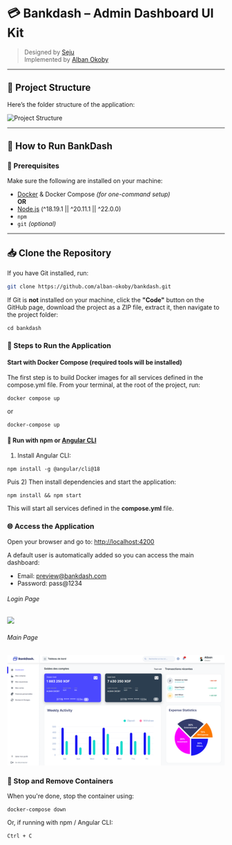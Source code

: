 # 💳 Bankdash – Admin Dashboard UI Kit

> Designed by [Seju](https://www.figma.com/@sejal_ui_ux)  
> Implemented by [Alban Okoby](http://github.com/alban-okoby)

---

## 📁 Project Structure

Here’s the folder structure of the application:

![Project Structure](https://github.com/alban-okoby/bankdash/blob/main/screens/structure.PNG)

---

## 🚀 How to Run BankDash

### 🔧 Prerequisites

Make sure the following are installed on your machine:

- [Docker](https://www.docker.com/) & Docker Compose *(for one-command setup)*  
  **OR**  
- [Node.js](https://nodejs.org/) (^18.19.1 || ^20.11.1 || ^22.0.0)
- `npm`
- `git` *(optional)*

---

## 📥 Clone the Repository

If you have Git installed, run:

```bash
git clone https://github.com/alban-okoby/bankdash.git
```

If Git is **not** installed on your machine, click the **"Code"** button on the GitHub page, download the project as a ZIP file, extract it, then navigate to the project folder:

```
cd bankdash
```

### 🐳 Steps to Run the Application
#### Start with Docker Compose (required tools will be installed)
The first step is to build Docker images for all services defined in the compose.yml file.
From your terminal, at the root of the project, run:

```
docker compose up
```
or

```
docker-compose up
```
    
#### 🔧 Run with npm or [Angular CLI](https://angular.dev/installation)
1) Install Angular CLI:

```
npm install -g @angular/cli@18
```
Puis 
2) Then install dependencies and start the application:
```
npm install && npm start
```
This will start all services defined in the **compose.yml** file.


### 🌐 Access the Application
Open your browser and go to: [http://localhost:4200](http://localhost:4200)

A default user is automatically added so you can access the main dashboard:
- Email: preview@bankdash.com
- Password: pass@1234


###### Login Page
<img src="https://github.com/alban-okoby/bankcash/blob/main/screens/login_page.png" />


###### Main Page 
<img src="https://github.com/alban-okoby/bankdash/blob/main/screens/dash.png" />


### 🛑 Stop and Remove Containers
When you're done, stop the container using:
```
docker-compose down
```
Or, if running with npm / Angular CLI:
```
Ctrl + C
```
